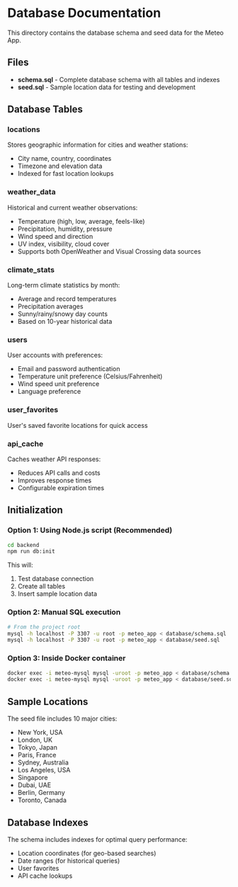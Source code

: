 # Database Documentation

This directory contains the database schema and seed data for the Meteo App.

## Files

- **schema.sql** - Complete database schema with all tables and indexes
- **seed.sql** - Sample location data for testing and development

## Database Tables

### locations
Stores geographic information for cities and weather stations:
- City name, country, coordinates
- Timezone and elevation data
- Indexed for fast location lookups

### weather_data
Historical and current weather observations:
- Temperature (high, low, average, feels-like)
- Precipitation, humidity, pressure
- Wind speed and direction
- UV index, visibility, cloud cover
- Supports both OpenWeather and Visual Crossing data sources

### climate_stats
Long-term climate statistics by month:
- Average and record temperatures
- Precipitation averages
- Sunny/rainy/snowy day counts
- Based on 10-year historical data

### users
User accounts with preferences:
- Email and password authentication
- Temperature unit preference (Celsius/Fahrenheit)
- Wind speed unit preference
- Language preference

### user_favorites
User's saved favorite locations for quick access

### api_cache
Caches weather API responses:
- Reduces API calls and costs
- Improves response times
- Configurable expiration times

## Initialization

### Option 1: Using Node.js script (Recommended)
```bash
cd backend
npm run db:init
```

This will:
1. Test database connection
2. Create all tables
3. Insert sample location data

### Option 2: Manual SQL execution
```bash
# From the project root
mysql -h localhost -P 3307 -u root -p meteo_app < database/schema.sql
mysql -h localhost -P 3307 -u root -p meteo_app < database/seed.sql
```

### Option 3: Inside Docker container
```bash
docker exec -i meteo-mysql mysql -uroot -p meteo_app < database/schema.sql
docker exec -i meteo-mysql mysql -uroot -p meteo_app < database/seed.sql
```

## Sample Locations

The seed file includes 10 major cities:
- New York, USA
- London, UK
- Tokyo, Japan
- Paris, France
- Sydney, Australia
- Los Angeles, USA
- Singapore
- Dubai, UAE
- Berlin, Germany
- Toronto, Canada

## Database Indexes

The schema includes indexes for optimal query performance:
- Location coordinates (for geo-based searches)
- Date ranges (for historical queries)
- User favorites
- API cache lookups
